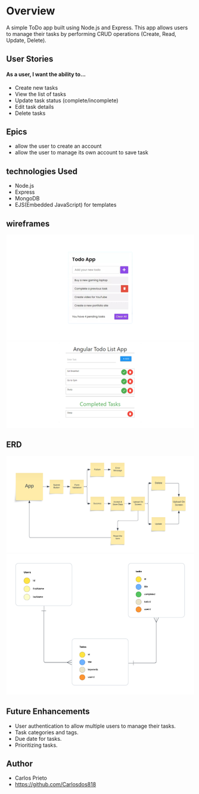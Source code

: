 # Overview

A simple ToDo app built using Node.js and Express. This app allows users to manage their tasks by performing CRUD operations (Create, Read, Update, Delete).

## User Stories
#### As a user, I want the ability to...

- Create new tasks
- View the list of tasks
- Update task status (complete/incomplete)
- Edit task details
- Delete tasks


## Epics 
- allow the user to create an account
- allow the user to manage its own account to save task


## technologies Used
- Node.js
- Express
- MongoDB
- EJS(Embedded JavaScript) for templates


## wireframes
![layout wireframe](images/wireframe1.png)
![layout wireframe](images/wireframe2.png)

## ERD
![layout wireframe](images/todo-app.png)
![layout wireframe](images/ERD-todo-app.png)

## Future Enhancements
- User authentication to allow multiple users to manage their tasks.
- Task categories and tags.
- Due date for tasks.
- Prioritizing tasks.


## Author 
- Carlos Prieto
- https://github.com/Carlosdos818